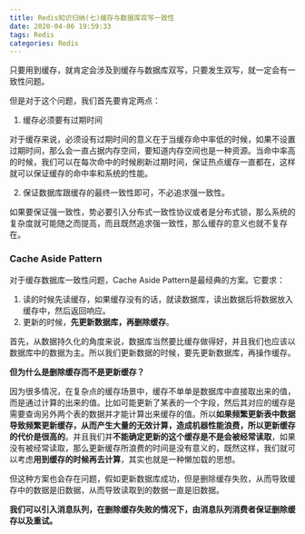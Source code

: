 ```yaml
---
title: Redis知识归纳(七)缓存与数据库双写一致性
date: 2020-04-06 19:59:33
tags: Redis
categories: Redis
---
```


只要用到缓存，就肯定会涉及到缓存与数据库双写，只要发生双写，就一定会有一致性问题。

<!-- more -->

但是对于这个问题，我们首先要肯定两点：

1. 缓存必须要有过期时间

对于缓存来说，必须设有过期时间的意义在于当缓存命中率低的时候，如果不设置过期时间，那么会一直占据内存空间，要知道内存空间也是一种资源。当命中率高的时候，我们可以在每次命中的时候刷新过期时间，保证热点缓存一直都在，这样就可以保证缓存的命中率和系统的性能。

2. 保证数据库跟缓存的最终一致性即可，不必追求强一致性。

如果要保证强一致性，势必要引入分布式一致性协议或者是分布式锁，那么系统的复杂度就可能随之而提高，而且既然追求强一致性，那么缓存的意义也就不复存在。

### Cache Aside Pattern

对于缓存数据库一致性问题，Cache Aside Pattern是最经典的方案。它要求：

1. 读的时候先读缓存，如果缓存没有的话，就读数据库，读出数据后将数据放入缓存中，然后返回响应。
2. 更新的时候，**先更新数据库，再删除缓存**。

首先，从数据持久化的角度来说，数据库当然要比缓存做得好，并且我们也应该以数据库中的数据为主。所以我们更新数据的时候，要先更新数据库，再操作缓存。

**但为什么是删除缓存而不是更新缓存？**

因为很多情况，在复杂点的缓存场景中，缓存不单单是数据库中直接取出来的值，而是通过计算的出来的值。比如可能更新了某表的一个字段，然后其对应的缓存是需要查询另外两个表的数据并才能计算出来缓存的值。所以**如果频繁更新表中数据导致频繁更新缓存，从而产生大量的无效计算，造成机器性能浪费，所以更新缓存的代价是很高的**。并且我们并**不能确定更新的这个缓存是不是会被经常读取**，如果没有被经常读取，那么更新缓存所浪费的时间是没有意义的，既然这样，我们就可以考虑**用到缓存的时候再去计算**，其实也就是一种懒加载的思想。

但这种方案也会存在问题，假如更新数据库成功，但是删除缓存失败，从而导致缓存中的数据是旧数据，从而导致读取到的数据一直是旧数据。

**我们可以引入消息队列，在删除缓存失败的情况下，由消息队列消费者保证删除缓存以及重试。**